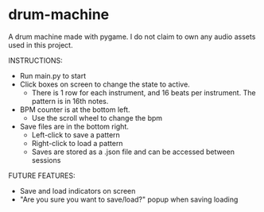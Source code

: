 # drum-machine
A drum machine made with pygame. 
I do not claim to own any audio assets used in this project.

INSTRUCTIONS:
- Run main.py to start
- Click boxes on screen to change the state to active.
  - There is 1 row for each instrument, and 16 beats per instrument. The pattern is in 16th notes.
- BPM counter is at the bottom left.
  - Use the scroll wheel to change the bpm
- Save files are in the bottom right.
  - Left-click to save a pattern
  - Right-click to load a pattern
  - Saves are stored as a .json file and can be accessed between sessions
 
FUTURE FEATURES:
- Save and load indicators on screen
- "Are you sure you want to save/load?" popup when saving loading
